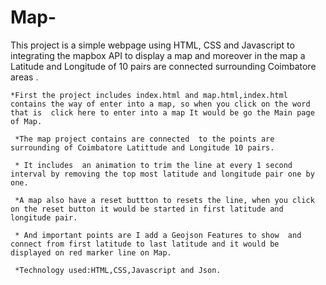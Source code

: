 # Map-
 This project is  a  simple webpage using HTML, CSS and Javascript  to integrating the mapbox API to display a map and  moreover in the  map  a Latitude and Longitude  of 10 pairs are  connected surrounding  Coimbatore areas .
 
    *First the project includes index.html and map.html,index.html contains the way of enter into a map, so when you click on the word that is  click here to enter into a map It would be go the Main page of Map.
 
     *The map project contains are connected  to the points are  surrounding of Coimbatore Latittude and Longitude 10 pairs.
     
     * It includes  an animation to trim the line at every 1 second interval by removing the top most latitude and longitude pair one by    one.   
     
     *A map also have a reset buttton to resets the line, when you click on the reset button it would be started in first latitude and     longitude pair.
     
     * And important points are I add a Geojson Features to show  and connect from first latitude to last latitude and it would be         displayed on red marker line on Map. 
     
     *Technology used:HTML,CSS,Javascript and Json.
